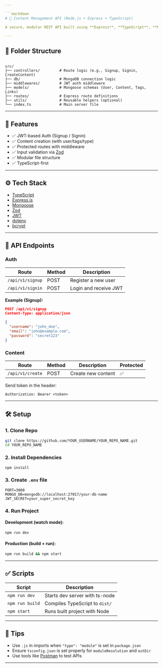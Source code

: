```yaml
---

```markdown
# 🔐 Content Management API (Node.js + Express + TypeScript)

A secure, modular REST API built using **Express**, **TypeScript**, **MongoDB (Mongoose)**, **JWT**, and **Zod**. Features user authentication, content management, and middleware-based route protection.

---
```


## 📁 Folder Structure

```

src/
├── controllers/         # Route logic (e.g., Signup, Signin, CreateContent)
├── db/                  # MongoDB connection logic
├── middlewares/         # JWT auth middleware
├── models/              # Mongoose schemas (User, Content, Tags, Links)
├── routes/              # Express route definitions
├── utils/               # Reusable helpers (optional)
└── index.ts             # Main server file

````

---

## 🚀 Features

- ✅ JWT-based Auth (Signup / Signin)
- ✅ Content creation (with user/tags/type)
- ✅ Protected routes with middleware
- ✅ Input validation via [Zod](https://zod.dev/)
- ✅ Modular file structure
- ✅ TypeScript-first

---

## ⚙️ Tech Stack

- [TypeScript](https://www.typescriptlang.org/)
- [Express.js](https://expressjs.com/)
- [Mongoose](https://mongoosejs.com/)
- [Zod](https://zod.dev/)
- [JWT](https://jwt.io/)
- [dotenv](https://www.npmjs.com/package/dotenv)
- [bcrypt](https://www.npmjs.com/package/bcrypt)

---

## 🧪 API Endpoints

### Auth

| Route        | Method | Description         |
| ------------ | ------ | ------------------- |
| `/api/v1/signup` | POST   | Register a new user |
| `/api/v1/signin` | POST   | Login and receive JWT |

**Example (Signup):**

```json
POST /api/v1/signup
Content-Type: application/json

{
  "username": "john_doe",
  "email": "john@example.com",
  "password": "secret123"
}
````

### Content

| Route            | Method | Description        | Protected |
| ---------------- | ------ | ------------------ | --------- |
| `/api/v1/create` | POST   | Create new content | ✅         |

Send token in the header:

```
Authorization: Bearer <token>
```

---

## 🛠️ Setup

### 1. Clone Repo

```bash
git clone https://github.com/YOUR_USERNAME/YOUR_REPO_NAME.git
cd YOUR_REPO_NAME
```

### 2. Install Dependencies

```bash
npm install
```

### 3. Create `.env` file

```env
PORT=3000
MONGO_DB=mongodb://localhost:27017/your-db-name
JWT_SECRET=your_super_secret_key
```

### 4. Run Project

#### Development (watch mode):

```bash
npm run dev
```

#### Production (build + run):

```bash
npm run build && npm start
```

---

## ✅ Scripts

| Script          | Description                    |
| --------------- | ------------------------------ |
| `npm run dev`   | Starts dev server with ts-node |
| `npm run build` | Compiles TypeScript to `dist/` |
| `npm start`     | Runs built project with Node   |

---

## 🧰 Tips

* Use `.js` in imports when `"type": "module"` is set in `package.json`
* Ensure `tsconfig.json` is set properly for `moduleResolution` and `outDir`
* Use tools like [Postman](https://www.postman.com/) to test APIs

---

```
